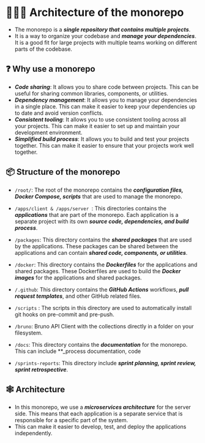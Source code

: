 # 👨🏻‍🔬 Architecture of the monorepo

- The monorepo is a _**single repository that contains multiple projects**_.
- It is a way to organize your codebase and _**manage your dependencies**_. It is a good fit for large projects with
  multiple teams working on different parts of the codebase.

## ❓ Why use a monorepo

- **_Code sharing_**: It allows you to share code between projects. This can be useful for sharing common libraries,
  components, or utilities.
- **_Dependency management_**: It allows you to manage your dependencies in a single place. This can make it easier to
  keep your dependencies up to date and avoid version conflicts.
- **_Consistent tooling_**: It allows you to use consistent tooling across all your projects. This can make it easier to
  set up and maintain your development environment.
- **_Simplified build process_**: It allows you to build and test your projects together. This can make it easier to
  ensure that your projects work well together.

## 📦 Structure of the monorepo

- `/root/`: The root of the monorepo contains the **_configuration files, Docker Compose, scripts_** that are used to
  manage the monorepo.

- `/apps/client & /apps/server `: This directories contains the **_applications_** that are part of the monorepo. Each
  application is a separate
  project with its own **_source code, dependencies, and build process_**.

- `/packages`: This directory contains the **_shared packages_** that are used by the applications. These packages can
  be
  shared between the applications and can contain **_shared code, components, or utilities_**.

- `/docker`: This directory contains the **_Dockerfiles_** for the applications and shared packages. These Dockerfiles
  are
  used to build the **_Docker images_** for the applications and shared packages.

- `/.github`: This directory contains the **_GitHub Actions_** workflows, **_pull request templates_**, and other GitHub
  related files.

- `/scripts` : The scripts in this directory are used to automatically install git hooks on pre-commit and pre-push.

- `/bruno`: Bruno API Client with the collections directly in a folder on your filesystem.

- `/docs`: This directory contains the **_documentation_** for the monorepo. This can include \*\*\_process
  documentation,
  code

- `/sprints-reports`: This directory include **_sprint planning, sprint review, sprint retrospective_**.

## 🕸️ Architecture

- In this monorepo, we use a **_microservices architecture_** for the server side. This means that each application is a
  separate service that is responsible for a specific part of the system.
- This can make it easier to develop, test, and deploy the applications independently.
